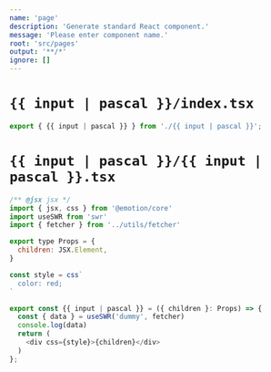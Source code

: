 ```yaml
---
name: 'page'
description: 'Generate standard React component.'
message: 'Please enter component name.'
root: 'src/pages'
output: '**/*'
ignore: []
---
```


# `{{ input | pascal }}/index.tsx`

```javascript
export { {{ input | pascal }} } from './{{ input | pascal }}';
```

# `{{ input | pascal }}/{{ input | pascal }}.tsx`

```javascript
/** @jsx jsx */
import { jsx, css } from '@emotion/core'
import useSWR from 'swr'
import { fetcher } from '../utils/fetcher'

export type Props = {
  children: JSX.Element,
}

const style = css`
  color: red;
`

export const {{ input | pascal }} = ({ children }: Props) => {
  const { data } = useSWR('dummy', fetcher)
  console.log(data)
  return (
    <div css={style}>{children}</div>
  )
};
```